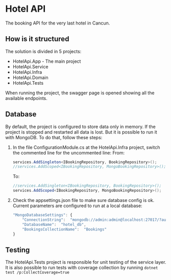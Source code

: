 # Hotel API
The booking API for the very last hotel in Cancun.

## How is it structured

The solution is divided in 5 projects:

 - HotelApi.App - The main project
 - HotelApi.Service
 - HotelApi.Infra
 - HotelApi.Domain
 - HotelApi.Tests

When running the project, the swagger page is opened showing all the available endpoints.

## Database

By default, the project is configured to store data only in memory. If the project is stopped and restarted all data is lost. But it is possible to run it with MongoDB.
To do that, follow these steps:

 1. In the file ConfigurationModule.cs at the HotelApi.Infra project, switch the commented line for the uncommented line:
	 From:
	```cs
	services.AddSingleton<IBookingRepository, BookingRepository>();
	//services.AddScoped<IBookingRepository, MongoBookingRepository>();
	```

	To:
	```cs
	//services.AddSingleton<IBookingRepository, BookingRepository>();
	services.AddScoped<IBookingRepository, MongoBookingRepository>();
	```

 2. Check the appsettings.json file to make sure database config is ok. Current parameters are configured to run at a local database:

	```javascript
	"MongoDatabaseSettings": {
		"ConnectionString":  "mongodb://admin:admin@localhost:27017/?authSource=admin&readPreference=primary&appname=MongoDB%20Compass&directConnection=true&ssl=false",
		"DatabaseName":  "hotel_db",
		"BookingsCollectionName":  "Bookings"
	}
	```
		
## Testing

The HotelApi.Tests project is responsible for unit testing of the service layer.
It is also possible to run tests with coverage collection by running
```dotnet test /p:CollectCoverage=true```
